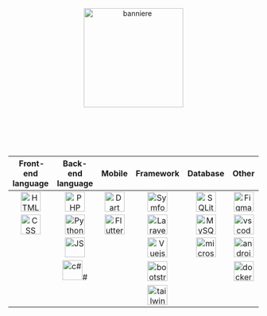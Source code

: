 <div align="center">
  <img height="200" src="https://media.licdn.com/dms/image/v2/D4E16AQE9hppg_vN50A/profile-displaybackgroundimage-shrink_350_1400/profile-displaybackgroundimage-shrink_350_1400/0/1730118849170?e=1756339200&v=beta&t=P7a9vCtOAmZUaEiSfyZrJZ7xp03lgYcqMr7lCifjyCs" alt="banniere" />

<br><br><br><br>
  
| ‎ Front-end language‎ | ‎Back-end ‎language‎ | ‎‎ ‎  ‎ ‎ Mobile‎ ‎ ‎ ‎‎ ‎   | ‎ ‎‎   ‎ Framework‎ ‎ ‎ ‎ ‎  | ‎ ‎ ‎ ‎ ‎ ‎ Database‎ ‎ ‎  ‎ ‎  | ‎‎ ‎ ‎ ‎ ‎ ‎ ‎ ‎ Other‎‎ ‎ ‎  ‎ ‎ ‎ ‎ |
|:----:|:----:|:----:| :----:|:----:|:----:|
| <img src="https://cdn.jsdelivr.net/gh/devicons/devicon/icons/html5/html5-original.svg" alt="HTML" width="40" height="40"> | <img src="https://cdn.jsdelivr.net/gh/devicons/devicon/icons/php/php-original.svg" alt="PHP" width="40" height="40"> | <img src="https://cdn.jsdelivr.net/gh/devicons/devicon/icons/dart/dart-original.svg" alt="Dart" width="40" height="40"> | <img src="https://cdn.jsdelivr.net/gh/devicons/devicon/icons/symfony/symfony-original.svg" alt="Symfony" width="40" height="40"> | <img src="https://cdn.jsdelivr.net/gh/devicons/devicon/icons/sqlite/sqlite-original.svg" alt="SQLite" width="40" height="40"> | <img src="https://cdn.jsdelivr.net/gh/devicons/devicon/icons/figma/figma-original.svg" alt="Figma" width="40" height="40"> | <!-- \n -->
| <img src="https://cdn.jsdelivr.net/gh/devicons/devicon/icons/css3/css3-original.svg" alt="CSS" width="40" height="40"> | <img src="https://cdn.jsdelivr.net/gh/devicons/devicon/icons/python/python-original.svg" alt="Python" width="40" height="40"> | <img src="https://cdn.jsdelivr.net/gh/devicons/devicon/icons/flutter/flutter-original.svg" alt="Flutter" width="40" height="40">  | <img src="https://cdn.jsdelivr.net/gh/devicons/devicon/icons/laravel/laravel-original.svg" alt="Laravel" width="40" height="40"> | <img src="https://cdn.jsdelivr.net/gh/devicons/devicon/icons/mysql/mysql-original.svg" alt="MySQL" width="40" height="40">  | <img src="https://cdn.jsdelivr.net/gh/devicons/devicon/icons/vscode/vscode-original.svg" alt="vscode" width="40" height="40"> | <!-- \n -->
| | <img src="https://cdn.jsdelivr.net/gh/devicons/devicon/icons/javascript/javascript-original.svg" alt="JS" width="40" height="40"> |  | <img src="https://cdn.jsdelivr.net/gh/devicons/devicon/icons/vuejs/vuejs-original.svg" alt="Vuejs" width="40" height="40"> | <img src="https://cdn.jsdelivr.net/gh/devicons/devicon/icons/microsoftsqlserver/microsoftsqlserver-original.svg" alt="microsoftsqlserver" width="40" height="40">  | <img src="https://cdn.jsdelivr.net/gh/devicons/devicon/icons/androidstudio/androidstudio-original.svg" alt="androidstudio" width="40" height="40"> | <!-- \n -->
|  | <img src="https://cdn.jsdelivr.net/gh/devicons/devicon/icons/c/c-original.svg" alt="c#" width="40" height="40"># |  | <img src="https://cdn.jsdelivr.net/gh/devicons/devicon/icons/bootstrap/bootstrap-original.svg" alt="bootstrap" width="40" height="40"> |  | <img src="https://cdn.jsdelivr.net/gh/devicons/devicon/icons/docker/docker-original.svg" alt="docker" width="40" height="40"> | <!-- \n -->
|  |  |  | <img src="https://cdn.jsdelivr.net/gh/devicons/devicon/icons/tailwindcss/tailwindcss-original.svg" alt="tailwindcss" width="40" height="40"> |   | <!-- \n -->

</div>
